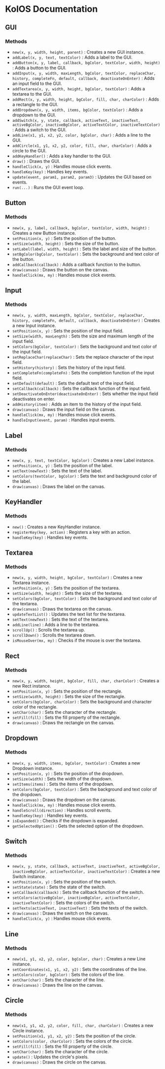 # KolOS Documentation

## GUI

### Methods
- `new(x, y, width, height, parent)`
: Creates a new GUI instance.
- `addLabel(x, y, text, textColor)`
: Adds a label to the GUI.
- `addButton(x, y, label, callback, bgColor, textColor, width, height)`
: Adds a button to the GUI.
- `addInput(x, y, width, maxLength, bgColor, textColor, replaceChar, history, completeFn, default, callback, deactivateOnEnter)`
: Adds an input field to the GUI.
- `addTextarea(x, y, width, height, bgColor, textColor)`
: Adds a textarea to the GUI.
- `addRect(x, y, width, height, bgColor, fill, char, charColor)`
: Adds a rectangle to the GUI.
- `addDropdown(x, y, width, items, bgColor, textColor)`
: Adds a dropdown to the GUI.
- `addSwitch(x, y, state, callback, activeText, inactiveText, activeBgColor, inactiveBgColor, activeTextColor, inactiveTextColor)`
: Adds a switch to the GUI.
- `addLine(x1, y1, x2, y2, color, bgColor, char)`
: Adds a line to the GUI.
- `addCircle(x1, y1, x2, y2, color, fill, char, charColor)`
: Adds a circle to the GUI.
- `addKeyHandler()`
: Adds a key handler to the GUI.
- `draw()`
: Draws the GUI.
- `handleClick(x, y)`
: Handles mouse click events.
- `handleKey(key)`
: Handles key events.
- `update(event, param1, param2, param3)`
: Updates the GUI based on events.
- `run(...)`
: Runs the GUI event loop.

## Button

### Methods
- `new(x, y, label, callback, bgColor, textColor, width, height)`
: Creates a new Button instance.
- `setPosition(x, y)`
: Sets the position of the button.
- `setSize(width, height)`
: Sets the size of the button.
- `setLabel(label, width, height)`
: Sets the label and size of the button.
- `setBgColor(bgColor, textColor)`
: Sets the background and text color of the button.
- `addCallback(callback)`
: Adds a callback function to the button.
- `draw(canvas)`
: Draws the button on the canvas.
- `handleClick(mx, my)`
: Handles mouse click events.

## Input

### Methods
- `new(x, y, width, maxLength, bgColor, textColor, replaceChar, history, completeFn, default, callback, deactivateOnEnter)`
: Creates a new Input instance.
- `setPosition(x, y)`
: Sets the position of the input field.
- `setSize(width, maxLength)`
: Sets the size and maximum length of the input field.
- `setColors(bgColor, textColor)`
: Sets the background and text color of the input field.
- `setReplaceChar(replaceChar)`
: Sets the replace character of the input field.
- `setHistory(history)`
: Sets the history of the input field.
- `setCompleteFn(completeFn)`
: Sets the completion function of the input field.
- `setDefault(default)`
: Sets the default text of the input field.
- `setCallback(callback)`
: Sets the callback function of the input field.
- `setDeactivateOnEnter(deactivateOnEnter)`
: Sets whether the input field deactivates on enter.
- `addHistory(item)`
: Adds an item to the history of the input field.
- `draw(canvas)`
: Draws the input field on the canvas.
- `handleClick(mx, my)`
: Handles mouse click events.
- `handleInput(event, param)`
: Handles input events.

## Label

### Methods
- `new(x, y, text, textColor, bgColor)`
: Creates a new Label instance.
- `setPosition(x, y)`
: Sets the position of the label.
- `setText(newText)`
: Sets the text of the label.
- `setColors(textColor, bgColor)`
: Sets the text and background color of the label.
- `draw(canvas)`
: Draws the label on the canvas.

## KeyHandler

### Methods
- `new()`
: Creates a new KeyHandler instance.
- `registerKey(key, action)`
: Registers a key with an action.
- `handleKey(key)`
: Handles key events.

## Textarea

### Methods
- `new(x, y, width, height, bgColor, textColor)`
: Creates a new Textarea instance.
- `setPosition(x, y)`
: Sets the position of the textarea.
- `setSize(width, height)`
: Sets the size of the textarea.
- `setColors(bgColor, textColor)`
: Sets the background and text color of the textarea.
- `draw(canvas)`
: Draws the textarea on the canvas.
- `updateTextList()`
: Updates the text list for the textarea.
- `setText(newText)`
: Sets the text of the textarea.
- `addLine(line)`
: Adds a line to the textarea.
- `scrollUp()`
: Scrolls the textarea up.
- `scrollDown()`
: Scrolls the textarea down.
- `isMouseOver(mx, my)`
: Checks if the mouse is over the textarea.

## Rect

### Methods
- `new(x, y, width, height, bgColor, fill, char, charColor)`
: Creates a new Rect instance.
- `setPosition(x, y)`
: Sets the position of the rectangle.
- `setSize(width, height)`
: Sets the size of the rectangle.
- `setColors(bgColor, charColor)`
: Sets the background and character color of the rectangle.
- `setChar(char)`
: Sets the character of the rectangle.
- `setFill(fill)`
: Sets the fill property of the rectangle.
- `draw(canvas)`
: Draws the rectangle on the canvas.

## Dropdown

### Methods
- `new(x, y, width, items, bgColor, textColor)`
: Creates a new Dropdown instance.
- `setPosition(x, y)`
: Sets the position of the dropdown.
- `setSize(width)`
: Sets the width of the dropdown.
- `setItems(items)`
: Sets the items of the dropdown.
- `setColors(bgColor, textColor)`
: Sets the background and text color of the dropdown.
- `draw(canvas)`
: Draws the dropdown on the canvas.
- `handleClick(mx, my)`
: Handles mouse click events.
- `handleScroll(direction)`
: Handles scroll events.
- `handleKey(key)`
: Handles key events.
- `isExpanded()`
: Checks if the dropdown is expanded.
- `getSelectedOption()`
: Gets the selected option of the dropdown.

## Switch

### Methods
- `new(x, y, state, callback, activeText, inactiveText, activeBgColor, inactiveBgColor, activeTextColor, inactiveTextColor)`
: Creates a new Switch instance.
- `setPosition(x, y)`
: Sets the position of the switch.
- `setState(state)`
: Sets the state of the switch.
- `setCallback(callback)`
: Sets the callback function of the switch.
- `setColors(activeBgColor, inactiveBgColor, activeTextColor, inactiveTextColor)`
: Sets the colors of the switch.
- `setTexts(activeText, inactiveText)`
: Sets the texts of the switch.
- `draw(canvas)`
: Draws the switch on the canvas.
- `handleClick(x, y)`
: Handles mouse click events.

## Line

### Methods
- `new(x1, y1, x2, y2, color, bgColor, char)`
: Creates a new Line instance.
- `setCoordinates(x1, y1, x2, y2)`
: Sets the coordinates of the line.
- `setColors(color, bgColor)`
: Sets the colors of the line.
- `setChar(char)`
: Sets the character of the line.
- `draw(canvas)`
: Draws the line on the canvas.

## Circle

### Methods
- `new(x1, y1, x2, y2, color, fill, char, charColor)`
: Creates a new Circle instance.
- `setPosition(x1, y1, x2, y2)`
: Sets the position of the circle.
- `setColors(color, charColor)`
: Sets the colors of the circle.
- `setFill(fill)`
: Sets the fill property of the circle.
- `setChar(char)`
: Sets the character of the circle.
- `update()`
: Updates the circle's pixels.
- `draw(canvas)`
: Draws the circle on the canvas.
